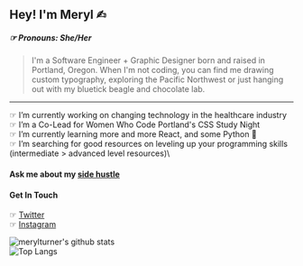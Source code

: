 ## Hey! I'm Meryl ✍︎
##### ☞ Pronouns: She/Her
> I'm a Software Engineer + Graphic Designer born and raised in Portland, Oregon. When I'm not coding, you can find me drawing custom typography, exploring the Pacific Northwest or just hanging out with my bluetick beagle and chocolate lab.
---
☞ I’m currently working on changing technology in the healthcare industry \
☞ I’m a Co-Lead for Women Who Code Portland's CSS Study Night \
☞ I’m currently learning more and more React, and some Python :snake:\
☞ I’m searching for good resources on leveling up your programming skills (intermediate > advanced level resources)\


#### Ask me about my [side hustle](https://madebymeryl.com)

#### Get In Touch
☞ [Twitter](https://twitter.com/madebymeryl)\
☞ [Instagram](https://www.instagram.com/madebymeryl/?hl=en)


![merylturner's github stats](https://github-readme-stats.vercel.app/api?username=merylturner&show_icons=true&theme=cobalt)\
![Top Langs](https://github-readme-stats.vercel.app/api/top-langs/?username=merylturner&langs_count=8&layout=compact&theme=cobalt)
